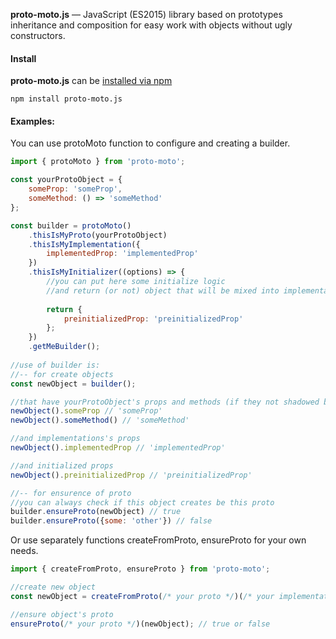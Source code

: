 **proto-moto.js** — JavaScript (ES2015) library based on prototypes inheritance 
and composition for easy work with objects without ugly constructors.

#### Install
**proto-moto.js** can be [installed via npm](https://www.npmjs.com/package/proto-moto.js)

```shell
npm install proto-moto.js
```

#### Examples:
You can use protoMoto function to configure and
creating a builder.

```javascript
import { protoMoto } from 'proto-moto';

const yourProtoObject = {
    someProp: 'someProp',
    someMethod: () => 'someMethod'
};

const builder = protoMoto()
    .thisIsMyProto(yourProtoObject)
    .thisIsMyImplementation({
        implementedProp: 'implementedProp'
    })
    .thisIsMyInitializer((options) => {
        //you can put here some initialize logic
        //and return (or not) object that will be mixed into implementation
        
        return {
            preinitializedProp: 'preinitializedProp'
        };
    })
    .getMeBuilder();
    
//use of builder is:
//-- for create objects
const newObject = builder();

//that have yourProtoObject's props and methods (if they not shadowed by your implementation)
newObject().someProp // 'someProp'
newObject().someMethod() // 'someMethod'

//and implementations's props
newObject().implementedProp // 'implementedProp'

//and initialized props
newObject().preinitializedProp // 'preinitializedProp'

//-- for ensurence of proto
//you can always check if this object creates be this proto
builder.ensureProto(newObject) // true
builder.ensureProto({some: 'other'}) // false
```

Or use separately functions createFromProto, ensureProto 
for your own needs.
```javascript
import { createFromProto, ensureProto } from 'proto-moto';

//create new object
const newObject = createFromProto(/* your proto */)(/* your implementation */);

//ensure object's proto
ensureProto(/* your proto */)(newObject); // true or false
```